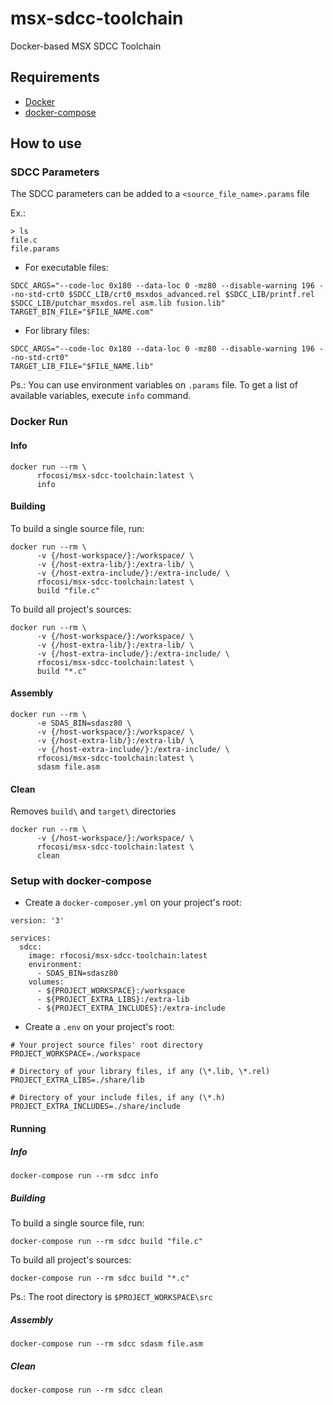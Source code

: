 # msx-sdcc-toolchain
Docker-based MSX SDCC Toolchain

## Requirements

- [Docker](https://docs.docker.com/install/)
- [docker-compose](https://docs.docker.com/compose/install/)

## How to use

### SDCC Parameters
The SDCC parameters can be added to a `<source_file_name>.params` file

Ex.:

```
> ls
file.c
file.params
```

- For executable files:
```
SDCC_ARGS="--code-loc 0x180 --data-loc 0 -mz80 --disable-warning 196 --no-std-crt0 $SDCC_LIB/crt0_msxdos_advanced.rel $SDCC_LIB/printf.rel $SDCC_LIB/putchar_msxdos.rel asm.lib fusion.lib"
TARGET_BIN_FILE="$FILE_NAME.com"
```

- For library files:
```
SDCC_ARGS="--code-loc 0x180 --data-loc 0 -mz80 --disable-warning 196 --no-std-crt0"
TARGET_LIB_FILE="$FILE_NAME.lib"
```

Ps.: You can use environment variables on `.params` file. To get a list of available variables, execute `info` command.

### Docker Run

#### Info
```
docker run --rm \
      rfocosi/msx-sdcc-toolchain:latest \
      info
```

#### Building
To build a single source file, run:
```
docker run --rm \
      -v {/host-workspace/}:/workspace/ \
      -v {/host-extra-lib/}:/extra-lib/ \
      -v {/host-extra-include/}:/extra-include/ \
      rfocosi/msx-sdcc-toolchain:latest \
      build "file.c"
```

To build all project's sources:
```
docker run --rm \
      -v {/host-workspace/}:/workspace/ \
      -v {/host-extra-lib/}:/extra-lib/ \
      -v {/host-extra-include/}:/extra-include/ \
      rfocosi/msx-sdcc-toolchain:latest \
      build "*.c"
```

#### Assembly
```
docker run --rm \
      -e SDAS_BIN=sdasz80 \
      -v {/host-workspace/}:/workspace/ \
      -v {/host-extra-lib/}:/extra-lib/ \
      -v {/host-extra-include/}:/extra-include/ \
      rfocosi/msx-sdcc-toolchain:latest \
      sdasm file.asm
```

#### Clean
Removes `build\` and `target\` directories
```
docker run --rm \
      -v {/host-workspace/}:/workspace/ \
      rfocosi/msx-sdcc-toolchain:latest \
      clean
```

### Setup with docker-compose

- Create a `docker-composer.yml` on your project's root:

```
version: '3'

services:
  sdcc:
    image: rfocosi/msx-sdcc-toolchain:latest
    environment:
      - SDAS_BIN=sdasz80
    volumes:
      - ${PROJECT_WORKSPACE}:/workspace
      - ${PROJECT_EXTRA_LIBS}:/extra-lib
      - ${PROJECT_EXTRA_INCLUDES}:/extra-include
```

- Create a `.env` on your project's root:

```
# Your project source files' root directory
PROJECT_WORKSPACE=./workspace

# Directory of your library files, if any (\*.lib, \*.rel)
PROJECT_EXTRA_LIBS=./share/lib

# Directory of your include files, if any (\*.h)
PROJECT_EXTRA_INCLUDES=./share/include
```

#### Running

##### Info

```
docker-compose run --rm sdcc info
```

##### Building

To build a single source file, run:

```
docker-compose run --rm sdcc build "file.c"
```

To build all project's sources:

```
docker-compose run --rm sdcc build "*.c"
```

Ps.: The root directory is `$PROJECT_WORKSPACE\src`

##### Assembly

```
docker-compose run --rm sdcc sdasm file.asm
```

##### Clean

```
docker-compose run --rm sdcc clean
```
